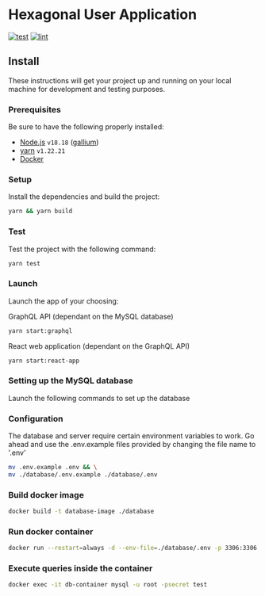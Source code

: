 # Hexagonal User Application

[![test](https://github.com/ErikssonJoakim/hexagonal-user-application/actions/workflows/test.yml/badge.svg)](https://github.com/ErikssonJoakim/hexagonal-user-application/actions/workflows/test.yml)
[![lint](https://github.com/ErikssonJoakim/hexagonal-user-application/actions/workflows/lint.yml/badge.svg)](https://github.com/ErikssonJoakim/hexagonal-user-application/actions/workflows/lint.yml)

## Install

These instructions will get your project up and running on your local machine for development and testing purposes.

### Prerequisites

Be sure to have the following properly installed:

- [Node.js](https://nodejs.org/ru/) `v18.18` ([gallium](https://nodejs.org/en/blog/release/v18.18.0/))
- [yarn](https://classic.yarnpkg.com) `v1.22.21`
- [Docker](https://www.docker.com/)

### Setup

Install the dependencies and build the project:

```sh
yarn && yarn build
```

### Test

Test the project with the following command:

```sh
yarn test
```

### Launch

Launch the app of your choosing:

GraphQL API (dependant on the MySQL database)

```sh
yarn start:graphql
```

React web application (dependant on the GraphQL API)

```sh
yarn start:react-app
```

### Setting up the MySQL database

Launch the following commands to set up the database

### Configuration

The database and server require certain environment variables to work. Go ahead and use the .env.example files provided by changing the file name to '.env'

```sh
mv .env.example .env && \
mv ./database/.env.example ./database/.env
```

### Build docker image

```sh
docker build -t database-image ./database
```

### Run docker container

```sh
docker run --restart=always -d --env-file=./database/.env -p 3306:3306 -v ${PWD}/database/data:/var/lib/mysql --name database-container database-image
```

### Execute queries inside the container

```sh
docker exec -it db-container mysql -u root -psecret test
```
